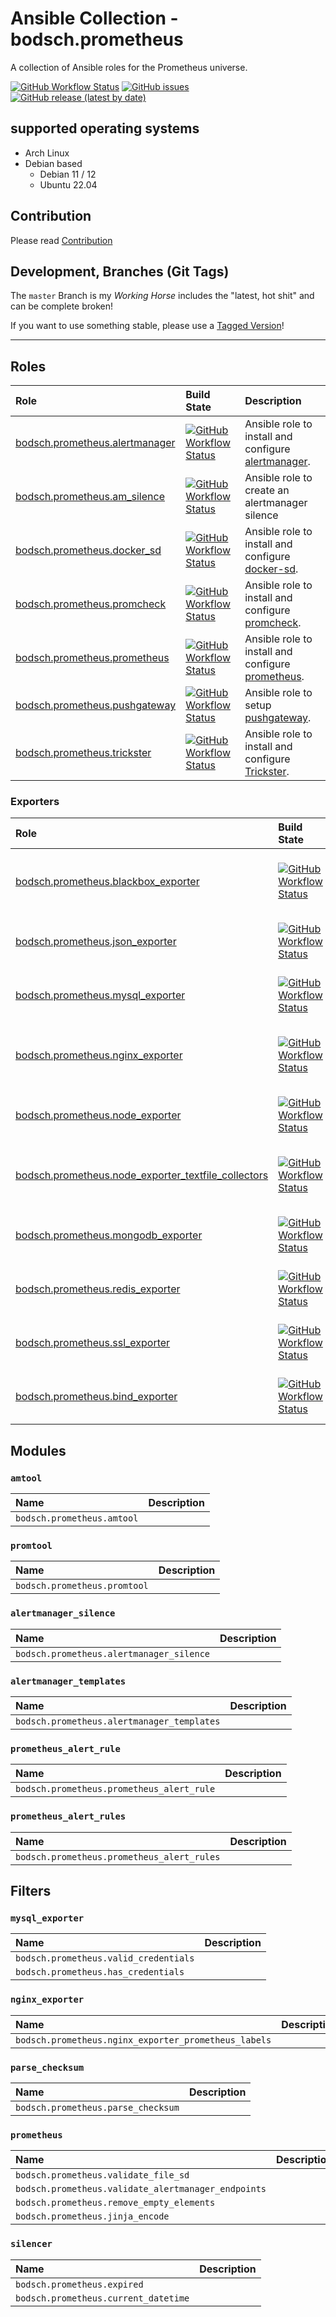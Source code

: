 # Ansible Collection - bodsch.prometheus

A collection of Ansible roles for the Prometheus universe. 


[![GitHub Workflow Status](https://img.shields.io/github/actions/workflow/status/bodsch/ansible-collection-prometheus/main.yml?branch=main)][ci]
[![GitHub issues](https://img.shields.io/github/issues/bodsch/ansible-collection-prometheus)][issues]
[![GitHub release (latest by date)](https://img.shields.io/github/v/release/bodsch/ansible-collection-prometheus)][releases]

[ci]: https://github.com/bodsch/ansible-collection-prometheus/actions
[issues]: https://github.com/bodsch/ansible-collection-prometheus/issues?q=is%3Aopen+is%3Aissue
[releases]: https://github.com/bodsch/ansible-collection-prometheus/releases


## supported operating systems

* Arch Linux
* Debian based
    - Debian 11 / 12
    - Ubuntu 22.04


## Contribution

Please read [Contribution](CONTRIBUTING.md)

## Development,  Branches (Git Tags)

The `master` Branch is my *Working Horse* includes the "latest, hot shit" and can be complete broken!

If you want to use something stable, please use a [Tagged Version](https://github.com/bodsch/ansible-collection-prometheus/tags)!

---

## Roles

| Role                                                                       | Build State | Description |
|:---------------------------------------------------------------------------| :---- | :---- |
| [bodsch.prometheus.alertmanager](./roles/alertmanager/README.md)           |[![GitHub Workflow Status](https://img.shields.io/github/actions/workflow/status/bodsch/ansible-collection-prometheus/alertmanager.yml?branch=main)][workflow-alertmanager] | Ansible role to install and configure [alertmanager](https://github.com/prometheus/alertmanager). |
| [bodsch.prometheus.am_silence](./roles/am_silence/README.md)               |[![GitHub Workflow Status](https://img.shields.io/github/actions/workflow/status/bodsch/ansible-collection-prometheus/am_silence.yml?branch=main)][workflow-am_silence]| Ansible role to create an alertmanager silence |
| [bodsch.prometheus.docker_sd](./roles/docker_sd/README.md)                 |[![GitHub Workflow Status](https://img.shields.io/github/actions/workflow/status/bodsch/ansible-collection-prometheus/docker_sd.yml?branch=main)][workflow-docker_sd]| Ansible role to install and configure [docker-sd](https://github.com/bodsch/docker-sd). |
| [bodsch.prometheus.promcheck](./roles/promcheck/README.md)                 |[![GitHub Workflow Status](https://img.shields.io/github/actions/workflow/status/bodsch/ansible-collection-prometheus/promcheck.yml?branch=main)][workflow-promcheck]| Ansible role to install and configure [promcheck](https://github.com/cbrgm/promcheck). |
| [bodsch.prometheus.prometheus](./roles/prometheus/README.md)               |[![GitHub Workflow Status](https://img.shields.io/github/actions/workflow/status/bodsch/ansible-collection-prometheus/prometheus.yml?branch=main)][workflow-prometheus]| Ansible role to install and configure [prometheus](https://github.com/prometheus/prometheus). |
| [bodsch.prometheus.pushgateway](./roles/pushgateway/README.md)             |[![GitHub Workflow Status](https://img.shields.io/github/actions/workflow/status/bodsch/ansible-collection-prometheus/pushgateway.yml?branch=main)][workflow-pushgateway]| Ansible role to setup [pushgateway](https://github.com/prometheus/pushgateway). |
| [bodsch.prometheus.trickster](./roles/trickster/README.md)                 |[![GitHub Workflow Status](https://img.shields.io/github/actions/workflow/status/bodsch/ansible-collection-prometheus/trickster.yml?branch=main)][workflow-trickster]| Ansible role to install and configure [Trickster](https://github.com/tricksterproxy/trickster).  |

### Exporters

| Role                                                                       | Build State | Description |
|:---------------------------------------------------------------------------| :---- | :---- |
| [bodsch.prometheus.blackbox_exporter](./roles/blackbox_exporter/README.md) |[![GitHub Workflow Status](https://img.shields.io/github/actions/workflow/status/bodsch/ansible-collection-prometheus/blackbox_exporter.yml?branch=main)][workflow-blackbox_exporter]| Ansible role to install and configure [Prometheus Blackbox Exporter](https://github.com/blackboxinc/blackbox-prometheus-exporter). |
| [bodsch.prometheus.json_exporter](./roles/json_exporter/README.md)         |[![GitHub Workflow Status](https://img.shields.io/github/actions/workflow/status/bodsch/ansible-collection-prometheus/json_exporter.yml?branch=main)][workflow-json_exporter]| Ansible role to install and configure [json_exporter](https://github.com/prometheus-community/json_exporter) |
| [bodsch.prometheus.mysql_exporter](./roles/mysql_exporter/README.md)       |[![GitHub Workflow Status](https://img.shields.io/github/actions/workflow/status/bodsch/ansible-collection-prometheus/mysql_exporter.yml?branch=main)][workflow-mysql_exporter]| Ansible role to install and configure [mysqld_exporter](https://github.com/prometheus/mysqld_exporter). |
| [bodsch.prometheus.nginx_exporter](./roles/nginx_exporter/README.md)       |[![GitHub Workflow Status](https://img.shields.io/github/actions/workflow/status/bodsch/ansible-collection-prometheus/nginx_exporter.yml?branch=main)][workflow-nginx_exporter]| Ansible role to install and configure [Nginx Prometheus Exporter](https://github.com/nginxinc/nginx-prometheus-exporter) |
| [bodsch.prometheus.node_exporter](./roles/node_exporter/README.md)         |[![GitHub Workflow Status](https://img.shields.io/github/actions/workflow/status/bodsch/ansible-collection-prometheus/node_exporter.yml?branch=main)][workflow-node_exporter]| Ansible role to install and configure [node-exporter](https://github.com/prometheus/node_exporter). |
| [bodsch.prometheus.node_exporter_textfile_collectors](./roles/node_exporter_textfile_collectors/README.md) |[![GitHub Workflow Status](https://img.shields.io/github/actions/workflow/status/bodsch/ansible-collection-prometheus/node_exporter_collectors.yml?branch=main)][workflow-node_exporter_collectors]| Ansible role to install and configure external collector scripts for `node_exporter`. |
| [bodsch.prometheus.mongodb_exporter](./roles/mongodb_exporter/README.md)   |[![GitHub Workflow Status](https://img.shields.io/github/actions/workflow/status/bodsch/ansible-collection-prometheus/mongodb_exporter.yml?branch=main)][workflow-mongodb_exporter]| Ansible role to install and configure [mongodb_exporter](https://github.com/prometheus/mongodb_exporter). |
| [bodsch.prometheus.redis_exporter](./roles/redis_exporter/README.md)       |[![GitHub Workflow Status](https://img.shields.io/github/actions/workflow/status/bodsch/ansible-collection-prometheus/redis_exporter.yml?branch=main)][workflow-redis_exporter]| Ansible role to install and configure [redis_exporter](https://github.com/oliver006/redis_exporter) |
| [bodsch.prometheus.ssl_exporter](./roles/ssl_exporter/README.md)           |[![GitHub Workflow Status](https://img.shields.io/github/actions/workflow/status/bodsch/ansible-collection-prometheus/ssl_exporter.yml?branch=main)][workflow-ssl_exporter]| Ansible role to install and configure [SSL Exporter](https://github.com/ribbybibby/ssl_exporter). |
| [bodsch.prometheus.bind_exporter](./roles/bind_exporter/README.md)         |[![GitHub Workflow Status](https://img.shields.io/github/actions/workflow/status/bodsch/ansible-collection-prometheus/bind_exporter.yml?branch=main)][workflow-bind_exporter]| Ansible role to install and configure [Bind Exporter](https://github.com/prometheus/bind_exporter). |

[workflow-alertmanager]: https://github.com/bodsch/ansible-collection-prometheus/actions/workflows/alertmanager.yml
[workflow-am_silence]: https://github.com/bodsch/ansible-collection-prometheus/actions/workflows/am_silence.yml
[workflow-blackbox_exporter]: https://github.com/bodsch/ansible-collection-prometheus/actions/workflows/blackbox_exporter.yml
[workflow-docker_sd]: https://github.com/bodsch/ansible-collection-prometheus/actions/workflows/docker_sd.yml
[workflow-json_exporter]: https://github.com/bodsch/ansible-collection-prometheus/actions/workflows/json_exporter.yml
[workflow-mysql_exporter]: https://github.com/bodsch/ansible-collection-prometheus/actions/workflows/mysql_exporter.yml
[workflow-nginx_exporter]: https://github.com/bodsch/ansible-collection-prometheus/actions/workflows/nginx_exporter.yml
[workflow-node_exporter]: https://github.com/bodsch/ansible-collection-prometheus/actions/workflows/node_exporter.yml
[workflow-node_exporter_collectors]: https://github.com/bodsch/ansible-collection-prometheus/actions/workflows/node_exporter_collectors.yml
[workflow-mongodb_exporter]: https://github.com/bodsch/ansible-collection-prometheus/actions/workflows/mongodb_exporter.yml
[workflow-promcheck]: https://github.com/bodsch/ansible-collection-prometheus/actions/workflows/promcheck.yml
[workflow-prometheus]: https://github.com/bodsch/ansible-collection-prometheus/actions/workflows/prometheus.yml
[workflow-pushgateway]: https://github.com/bodsch/ansible-collection-prometheus/actions/workflows/pushgateway.yml
[workflow-trickster]: https://github.com/bodsch/ansible-collection-prometheus/actions/workflows/trickster.yml
[workflow-redis_exporter]: https://github.com/bodsch/ansible-collection-prometheus/actions/workflows/redis_exporter.yml
[workflow-ssl_exporter]: https://github.com/bodsch/ansible-collection-prometheus/actions/workflows/ssl_exporter.yml
[workflow-bind_exporter]: https://github.com/bodsch/ansible-collection-prometheus/actions/workflows/bind_exporter.yml

## Modules

### `amtool`

| Name  | Description |
| :---- | :---- |
| `bodsch.prometheus.amtool` | |


### `promtool`

| Name  | Description |
| :---- | :---- |
| `bodsch.prometheus.promtool` | |

### `alertmanager_silence`

| Name  | Description |
| :---- | :---- |
| `bodsch.prometheus.alertmanager_silence` | |


### `alertmanager_templates`

| Name  | Description |
| :---- | :---- |
| `bodsch.prometheus.alertmanager_templates` | |


### `prometheus_alert_rule`

| Name  | Description |
| :---- | :---- |
| `bodsch.prometheus.prometheus_alert_rule` | |


### `prometheus_alert_rules`

| Name  | Description |
| :---- | :---- |
| `bodsch.prometheus.prometheus_alert_rules` | |

## Filters

### `mysql_exporter`

| Name  | Description |
| :---- | :---- |
| `bodsch.prometheus.valid_credentials` | |
| `bodsch.prometheus.has_credentials` | |

### `nginx_exporter`


| Name  | Description |
| :---- | :---- |
| `bodsch.prometheus.nginx_exporter_prometheus_labels` | |

### `parse_checksum`

| Name  | Description |
| :---- | :---- |
| `bodsch.prometheus.parse_checksum` | |

### `prometheus`

| Name  | Description |
| :---- | :---- |
| `bodsch.prometheus.validate_file_sd` | |
| `bodsch.prometheus.validate_alertmanager_endpoints` | |
| `bodsch.prometheus.remove_empty_elements` | |
| `bodsch.prometheus.jinja_encode` | |

### `silencer`

| Name  | Description |
| :---- | :---- |
| `bodsch.prometheus.expired` | |
| `bodsch.prometheus.current_datetime` | |
